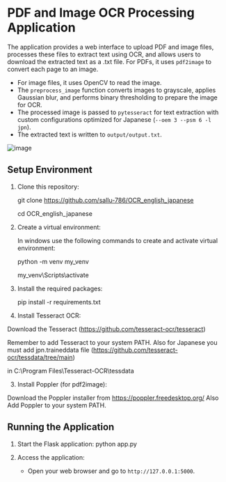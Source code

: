 PDF and Image OCR Processing Application
=========================================

The application provides a web interface to upload PDF and image files, processes these files to extract text using OCR, and allows users to download the extracted text as a .txt file.
 For PDFs, it uses `pdf2image` to convert each page to an image.
- For image files, it uses OpenCV to read the image.
- The `preprocess_image` function converts images to grayscale, applies Gaussian blur, and performs binary thresholding to prepare the image for OCR.
- The processed image is passed to `pytesseract` for text extraction with custom configurations optimized for Japanese (`--oem 3 --psm 6 -l jpn`). 
- The extracted text is written to `output/output.txt`.



![image](https://github.com/user-attachments/assets/c97cc0ab-5cb9-4fba-a2e3-276826ac9547)



Setup Environment
-----------------
1. Clone this repository:

    git clone https://github.com/sallu-786/OCR_english_japanese

   cd OCR_english_japanese

3. Create a virtual environment:

   In windows use the following commands to create and activate virtual environment:

   
    python -m venv my_venv

    my_venv\Scripts\activate


1. Install the required packages:


   pip install -r requirements.txt

2. Install Tesseract OCR:


Download the Tesseract (https://github.com/tesseract-ocr/tesseract)

Remember to add Tesseract to your system PATH. Also for Japanese you must add jpn.traineddata file (https://github.com/tesseract-ocr/tessdata/tree/main) 

in C:\Program Files\Tesseract-OCR\tessdata 

3. Install Poppler (for pdf2image):
   
Download the Poppler installer from https://poppler.freedesktop.org/
Also Add Poppler to your system PATH.



Running the Application
-----------------------
1. Start the Flask application:
    python app.py

2. Access the application:
    - Open your web browser and go to `http://127.0.0.1:5000`.



